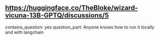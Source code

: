 ## https://huggingface.co/TheBloke/wizard-vicuna-13B-GPTQ/discussions/5

contains_question: yes
question_part: Anyone knows how to run it locally and with langchain